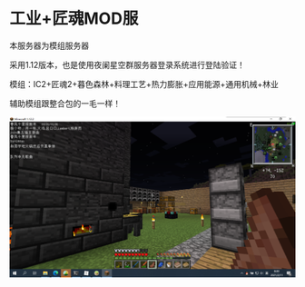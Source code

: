# 工业+匠魂MOD服

本服务器为模组服务器

采用1.12版本，也是使用夜阑星空群服务器登录系统进行登陆验证！

模组：IC2+匠魂2+暮色森林+料理工艺+热力膨胀+应用能源+通用机械+林业

辅助模组跟整合包的一毛一样！

![image-20210211080028147](README.assets/image-20210211080028147.png)
